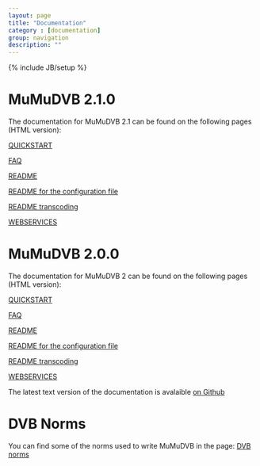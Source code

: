 ```yaml
---
layout: page
title: "Documentation"
category : [documentation]
group: navigation
description: ""
---
```

{% include JB/setup %}


# MuMuDVB 2.1.0

The documentation for MuMuDVB 2.1 can be found on the following pages (HTML version): 

[QUICKSTART](asciidoc/mumudvb-2.1.0/QUICKSTART.html)

[FAQ](asciidoc/mumudvb-2.1.0/FAQ.html)

[README](asciidoc/mumudvb-2.1.0/README.html)

[README for the configuration file](asciidoc/mumudvb-2.1.0/README_CONF.html)

[README transcoding](asciidoc/mumudvb-2.1.0/TRANSCODE_EXTERNAL.html)

[WEBSERVICES](asciidoc/mumudvb-2.1.0/WEBSERVICES.html)


# MuMuDVB 2.0.0

The documentation for MuMuDVB 2 can be found on the following pages (HTML version): 

[QUICKSTART](asciidoc/mumudvb-2.0.0/QUICKSTART.html)

[FAQ](asciidoc/mumudvb-2.0.0/FAQ.html)

[README](asciidoc/mumudvb-2.0.0/README.html)

[README for the configuration file](asciidoc/mumudvb-2.0.0/README_CONF.html)

[README transcoding](asciidoc/mumudvb-2.0.0/TRANSCODE_EXTERNAL.html)

[WEBSERVICES](asciidoc/mumudvb-2.0.0/WEBSERVICES.html)


The latest text version of the documentation is avalaible [on Github](https://github.com/braice/MuMuDVB/tree/mumudvb2/doc)

# DVB Norms

You can find some of the norms used to write MuMuDVB in the page: [DVB norms](dvb_norms)
